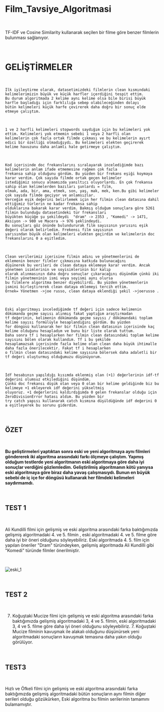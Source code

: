 # Film_Tavsiye_Algoritmasi

<br/>

TF-IDF ve Cosine Similarity kullanarak seçilen bir filme göre benzer filmlerin bulunması sağlanıyor.

<br/>

# GELİŞTİRMELER

<br/>

```
İlk iyileştirme olarak, datasetimizdeki filmlerin clean kısmındaki kelimelerimizin büyük ve küçük harfler içerdiğini tespit ettim. 
Bu durum algoritmada 2 kelime aynı kelime olsa bile birisi büyük harfle başladığı için farklılığa sebep olabileceğinden dolayı 
bütün kelimeleri küçük harfe çevirerek daha doğru bir sonuç elde etmeye çalıştım.
```

<br/>

```
1 ve 2 harfli kelimeleri stopwords saydığım için bu kelimeleri yok ettim. Kelimeleri yok etmemin sebebi 1 veya 2 harfli olan 
kelimelerin çok fazla ortak filmde çıkması ve bu kelimelerin ayırt edici bir özelliği olmadığıydı. Bu kelimeleri elekten geçirerek 
kelime havuzunu daha anlamlı hale getirmeye çalıştım.
```

<br/>

```
Kod içerisinde doc frekanslarını sıralayarak incelediğimde bazı kelimelerin anlam ifade etmemesine rağmen çok fazla 
frekansa sahip olduğunu gördüm. Bu yüzden bir frekans eşiği koymaya karar verdim. Çok sayıda filmde ortak geçen kelimeler 
istediğimiz sonucu almamızda yanıltıcı oluyorlardı. En çok frekansa sahip olan kelimelerden bazıları şunlardı = film, 
olmak, ada, bir, ama, etmek, son, yaş, mak, mek, ken.Bu gibi kelimeler çok sayıda filmde geçiyor ve anlamsızlar. 
Verceğim eşik değerini belirlemek için her filmin clean datasına dahil ettiğimiz türlerin ne kadar frekansa sahip 
olduklarına bakarak karar verdim. Bakmış olduğum sonuçlara göre 5261 filmin bulunduğu datasetindeki tür frekansları
büyükten küçüğe şu şekildeydi  "dram" -> 2353 , "Komedi" -> 1471,   Aksiyon -> 980 ve Macera -> 976 şeklindeydi. 
Bu sonuçları göz önünde bulundururak film sayısının yarısını eşik değeri olarak belirledim. Frekensı film sayısının 
yarısından büyük olan kelimeleri elekten geçirdim ve kelimelerin doc frekanslarını 0 a eşitledim.
```

<br/>

```
Clean verilerimiz içerisine filmin adını ve yönetmenlerini de eklemenin benzer filmler çıkmasına katkıda bulunacağını 
düşünerek bu verileri de clean dataya eklemeye karar verdim. Ancak yönetmen isimlerinin ve soyisimlerinin bir kalıp 
olarak alınmasının daha doğru sonuçlar çıkaracağını düşündüm çünkü iki filmin yönetmeninin ismi veya soyismi aynı olursa 
bu filmlere algoritma benzer diyebilirdi. Bu yüzden yönetmenlerin ismini birleştirerek clean dataya eklemeyi tercih ettim.
Örnek= Yönetmen ->joe russo, clean dataya eklendiği şekil ->joerusso . 
```

<br/>

```
Eski algoritmayı incelediğimde tf değeri için sadece kelimenin dökümanda geçme sayısı alınmış fakat yaptığım araştırmadan 
tf değerinin, kelimenin dökümanda geçme sayısı / dökümandaki toplam kelime sayısı formülüyle hesaplandığını gördüm. Bu yüzden 
for döngüsü kullanarak her bir filmin clean datasının içerisinde kaç kelime olduğunu hesapladım ve bunu bir liste olarak tuttum.
Daha sonra tf i hesaplarken her filmin clean datasındaki toplam kelime sayısını bölen olarak kullandım. Tf i bu şekilde 
hesaplamazsak içerisinde fazla kelime olan clean daha büyük ihtimalle daha fazla önerilecektir. Fakat tf i hesaplarken 
o filmin clean datasındaki kelime sayısına bölersek daha adaletli bir tf değeri oluşturmuş olduğumuzu düşünüyorum.
```

<br/>

```
İdf hesabının yapıldığı kısımda eklenmiş olan (+1) değerlerinin idf-tf değerini olumsuz etkilediğini düşündüm. 
Çünkü doc frekansı düşük olan veya 0 olan bir kelime geldiğinde biz bu kelimeye +1 ekleyerek idf değerini yükseltmiş
oluyoruz. +1 değerlerini kaldırdığımda 0 gelen frekanslar olduğu için ZeroDivisionError hatası aldım. Bu yüzden bir 
try catch yapısı kullanarak catch kısmına düşüldüğünde idf değerini 0 a eşitleyerek bu sorunu giderdim.
```
<br/>

## ÖZET

<br/>

**Bu geliştirmeleri yaptıktan sonra eski ve yeni algoritmaya aynı filmleri göndererek iki algoritma arasındaki farkı ölçmeye çalıştım. Yapmış olduğum testlerde yeni algoritmanın eski algoritmaya göre daha iyi sonuçlar verdiğini gözlemledim. Geliştirilmiş algoritmanın kötü yanıysa eski algoritmaya göre biraz daha yavaş çalışmasıydı. Bunun en büyük sebebi de iç içe for döngüsü kullanarak her filmdeki kelimeleri saydırmamdı.**

<br/>

## TEST 1

<br/>

Ali Kundilli filmi için gelişmiş ve eski algoritma arasındaki farka baktığımızda gelişmiş algoritmadaki 4. ve 5. filmin  , eski algoritmadaki 4. ve 5. filme göre daha iyi bir öneri olduğunu söyleyebiliriz. Eski algoritmada 4. 5. film için yapılan öneriler "Dram" türündeyken, gelişmiş algoritmada Ali Kundilli gibi "Komedi"  türünde filmler önerilmiştir.

<br/>

![eski_1](https://user-images.githubusercontent.com/77435563/198852219-e7f83514-7259-4ee9-bff5-683ffd3b1ed1.jpg)


<br/>

## TEST 2

<br/>

7. Koğuştaki Mucize filmi için gelişmiş ve eski algoritma arasındaki farka baktığımızda gelişmiş algoritmadaki 3, 4 ve  5. filmin, eski algoritmadaki 3, 4 ve 5. filme göre daha iyi öneri olduğunu söyleyebiliriz. 7. Koğuştaki Mucize filminin kavuşmak ile alakalı olduğunu düşünürsek yeni algoritmadaki sonuçların kavuşmak temasına daha yakın olduğu görülüyor.

<br/>

## TEST3

<br/>

Hızlı ve Öfkeli filmi için gelişmiş ve eski algoritma arasındaki farka baktığımızda gelişmiş algoritmadaki bütün sonuçların aynı filmin diğer serileri olduğu gözükürken, Eski algoritma bu filmin serilerinin tamamını bulamamıştır.

<br/>

